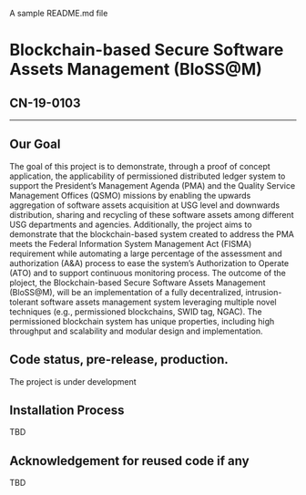 A sample README.md file

# Blockchain-based Secure Software Assets Management (BloSS@M)
## CN-19-0103
---
## Our Goal
The goal of this project is to demonstrate, through a proof of concept application, the applicability of permissioned distributed ledger system to support the President’s Management Agenda (PMA) and the Quality Service Management Offices (QSMO) missions by enabling the upwards aggregation of software assets acquisition at USG level and downwards distribution, sharing and recycling of these software assets among different USG departments and agencies. Additionally, the project aims to demonstrate that the blockchain-based system created to address the PMA meets the Federal Information System Management Act (FISMA) requirement while automating a large percentage of the assessment and authorization (A&A) process to ease the system’s Authorization to Operate  (ATO) and to support continuous monitoring process. The outcome of the ploject, the Blockchain-based Secure Software Assets Management (BloSS@M), will be an implementation of a fully decentralized, intrusion-tolerant software assets management system leveraging multiple novel techniques (e.g., permissioned blockchains, SWID tag, NGAC). The permissioned blockchain system has unique properties, including high throughput and scalability and modular design and implementation.  

## Code status, pre-release, production.
The project is under development

## Installation Process
TBD

## Acknowledgement for reused code if any
TBD


